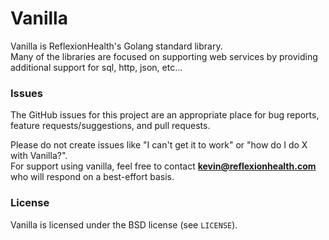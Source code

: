  Vanilla
=========
Vanilla is ReflexionHealth's Golang standard library.  
Many of the libraries are focused on supporting web services by providing
additional support for sql, http, json, etc...

### Issues
The GitHub issues for this project are an appropriate place for bug reports,
feature requests/suggestions, and pull requests.  

Please do not create issues like "I can't get it to work" or "how do I do X with Vanilla?".  
For support using vanilla, feel free to contact **kevin@reflexionhealth.com**
who will respond on a best-effort basis.

### License
Vanilla is licensed under the BSD license (see `LICENSE`).
